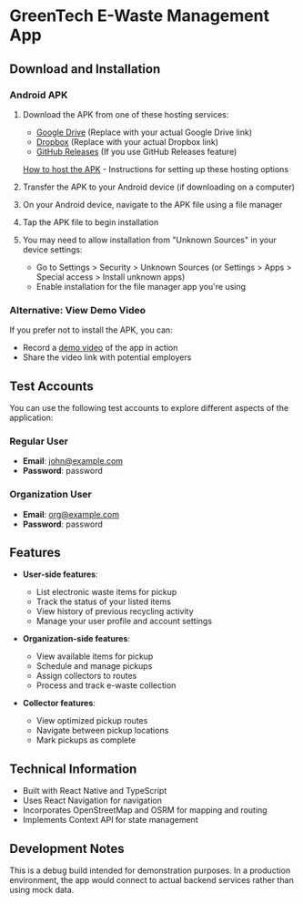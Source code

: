 # GreenTech E-Waste Management App

## Download and Installation

### Android APK

1. Download the APK from one of these hosting services:
   - [Google Drive](https://drive.google.com/file/d/YOUR_FILE_ID/view?usp=sharing) (Replace with your actual Google Drive link)
   - [Dropbox](https://www.dropbox.com/s/YOUR_FILE_PATH/GreenTech-v0.1.apk?dl=0) (Replace with your actual Dropbox link)
   - [GitHub Releases](https://github.com/YOUR_USERNAME/SEG_Group1_Frontend/releases/download/v0.1/GreenTech-v0.1.apk) (If you use GitHub Releases feature)

   [How to host the APK](./HOSTING.md) - Instructions for setting up these hosting options

2. Transfer the APK to your Android device (if downloading on a computer)
3. On your Android device, navigate to the APK file using a file manager
4. Tap the APK file to begin installation
5. You may need to allow installation from "Unknown Sources" in your device settings:
   - Go to Settings > Security > Unknown Sources (or Settings > Apps > Special access > Install unknown apps)
   - Enable installation for the file manager app you're using

### Alternative: View Demo Video

If you prefer not to install the APK, you can:
- Record a [demo video](./DEMO_VIDEO.md) of the app in action
- Share the video link with potential employers

## Test Accounts

You can use the following test accounts to explore different aspects of the application:

### Regular User
- **Email**: john@example.com
- **Password**: password

### Organization User
- **Email**: org@example.com
- **Password**: password 

## Features

- **User-side features**:
  - List electronic waste items for pickup
  - Track the status of your listed items
  - View history of previous recycling activity
  - Manage your user profile and account settings

- **Organization-side features**:
  - View available items for pickup
  - Schedule and manage pickups
  - Assign collectors to routes
  - Process and track e-waste collection

- **Collector features**:
  - View optimized pickup routes
  - Navigate between pickup locations
  - Mark pickups as complete

## Technical Information

- Built with React Native and TypeScript
- Uses React Navigation for navigation
- Incorporates OpenStreetMap and OSRM for mapping and routing
- Implements Context API for state management

## Development Notes

This is a debug build intended for demonstration purposes. In a production environment, the app would connect to actual backend services rather than using mock data. 